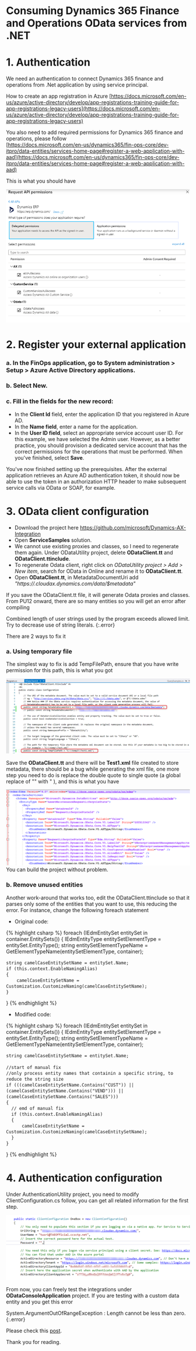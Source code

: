 # Consuming Dynamics 365 Finance and Operations OData services from .NET


# 1. Authentication 

We need an authentication to connect Dynamics 365 finance and operations from .Net application by using service principal.  

How to create an app registration in Azure [https://docs.microsoft.com/en-us/azure/active-directory/develop/app-registrations-training-guide-for-app-registrations-legacy-users](https://docs.microsoft.com/en-us/azure/active-directory/develop/app-registrations-training-guide-for-app-registrations-legacy-users) 

You also need to add required permissions for Dynamics 365 finance and operations, please follow  
[https://docs.microsoft.com/en-us/dynamics365/fin-ops-core/dev-itpro/data-entities/services-home-page#register-a-web-application-with-aad](https://docs.microsoft.com/en-us/dynamics365/fin-ops-core/dev-itpro/data-entities/services-home-page#register-a-web-application-with-aad)

This is what you should have

![Image](/imagesposts/Consuming-Dynamics-365-Finance-and-Operations-OData-services-from-NET_1.png)

# 2. Register your external application

### a. In the FinOps application, go to **System administration > Setup > Azure Active Directory applications**.
### b.	Select **New**.
### c.	Fill in the fields for the new record:

* In the **Client Id** field, enter the application ID that you registered in Azure AD.
* In the **Name field**, enter a name for the application.
* In the **User ID field**, select an appropriate service account user ID. For this example, we have selected the Admin user. However, as a better practice, you should provision a dedicated service account that has the correct permissions for the operations that must be performed. When you've finished, select **Save**.

You've now finished setting up the prerequisites. After the external application retrieves an Azure AD authentication token, it should now be able to use the token in an authorization HTTP header to make subsequent service calls via OData or SOAP, for example.

# 3. OData client configuration

* Download the project here https://github.com/microsoft/Dynamics-AX-Integration
* Open **ServiceSamples** solution.
* We cannot use existing proxies and classes, so I need to regenerate them again. Under ODataUtility project, delete **ODataClient.tt** and **ODataClient.ttinclude**. 
* To regenerate Odata client, right click on *ODataUtility project > Add > New item*, search for OData in Online and rename it to **ODataClient.tt**.
* Open **ODataClient.tt**, in MetadataDocumentUri add *"https://<yourEnvironment>.cloudax.dynamics.com/data/$metadata"*

If you save the ODataClient.tt file, it will generate Odata proxies and classes. From PU12 onward, there are so many entities so you will get an error after compiling 

Combined length of user strings used by the program exceeds allowed limit. Try to decrease use of string literals.
{:.error}

There are 2 ways to fix it

### a. Using temporary file

The simplest way to fix is add TempFilePath, ensure that you have write permission for this path, this is what you got

![Image](/imagesposts/Consuming-Dynamics-365-Finance-and-Operations-OData-services-from-NET_2.png)

Save the **ODataClient.tt** and there will be **Test1.xml** file created to store metadata, there should be a bug while generating the xml file, one more step you need to do is replace the double quote to single quote (a global replace of "" with " ), and this is what you have 

![Image](/imagesposts/Consuming-Dynamics-365-Finance-and-Operations-OData-services-from-NET_3.png)
You can build the project without problem.

### b. Remove unused entities

Another work-around that works too, edit the ODataClient.ttinclude so that it parses only some of the entities that you want to use, this reducing the error. For instance, change the following foreach statement

* Original code:

{% highlight csharp %}
foreach (IEdmEntitySet entitySet in container.EntitySets())
{
    IEdmEntityType entitySetElementType = entitySet.EntityType();
    string entitySetElementTypeName = GetElementTypeName(entitySetElementType, container);

    string camelCaseEntitySetName = entitySet.Name;
    if (this.context.EnableNamingAlias)
    {
        camelCaseEntitySetName = Customization.CustomizeNaming(camelCaseEntitySetName);
    }
}
{% endhighlight %}

* Modified code:

{% highlight csharp %}
foreach (IEdmEntitySet entitySet in container.EntitySets())
{
    IEdmEntityType entitySetElementType = entitySet.EntityType();
    string entitySetElementTypeName = GetElementTypeName(entitySetElementType, container);

    string camelCaseEntitySetName = entitySet.Name;

    //start of manual fix 
    //only process entity names that containin a specific string, to reduce the string size
    if (((camelCaseEntitySetName.Contains("CUST")) || (camelCaseEntitySetName.Contains("VEND"))) || (camelCaseEntitySetName.Contains("SALES")))
    {
      // emd of manual fix
      if (this.context.EnableNamingAlias)
      {
          camelCaseEntitySetName = Customization.CustomizeNaming(camelCaseEntitySetName);
      }
    }
}
{% endhighlight %}

# 4. Authentication configuration

Under AuthenticationUtility project, you need to modify ClientConfiguration.cs follow, you can get all related information for the first step.

![Image](/imagesposts/Consuming-Dynamics-365-Finance-and-Operations-OData-services-from-NET_4.png)
 
From now, you can freely test the integrations under **ODataConsoleApplication** project.
If you are testing with a custom data entity and you get this error 

System.ArgumentOutOfRangeException : Length cannot be less than zero.
{:.error}

Please check this [post](https://nuxulu.com/2019/12/17/Dynamics-365-finance-and-operations-ODATA-consuming-Length-cannot-be-less-than-zero.html).

Thank you for reading.


